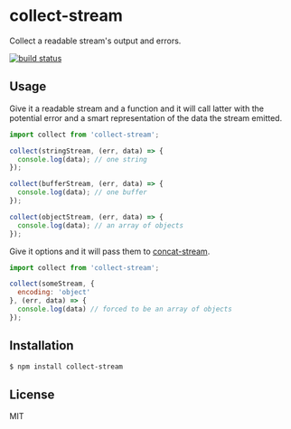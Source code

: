 
# collect-stream

Collect a readable stream's output and errors.

[![build status](https://secure.travis-ci.org/juliangruber/collect-stream.png)](http://travis-ci.org/juliangruber/collect-stream)

## Usage

Give it a readable stream and a function and it will call latter with the
potential error and a smart representation of the data the stream emitted.

```js
import collect from 'collect-stream';

collect(stringStream, (err, data) => {
  console.log(data); // one string
});

collect(bufferStream, (err, data) => {
  console.log(data); // one buffer
});

collect(objectStream, (err, data) => {
  console.log(data); // an array of objects
});
```

Give it options and it will pass them to [concat-stream](https://github.com/maxogden/concat-stream/).

```js
import collect from 'collect-stream';

collect(someStream, {
  encoding: 'object'
}, (err, data) => {
  console.log(data) // forced to be an array of objects
});
```

## Installation

```bash
$ npm install collect-stream
```

## License

  MIT
